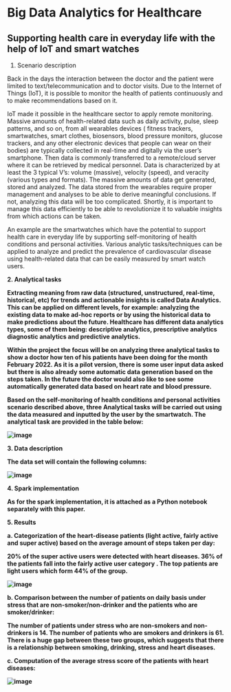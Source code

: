 # Big Data Analytics for Healthcare
## Supporting health care in everyday life with the help of IoT and smart watches
1. Scenario description 

Back in the days the interaction between the doctor and the patient were limited to text/telecommunication and to doctor visits. Due to the Internet of Things (IoT), it is possible to monitor the health of patients continuously and to make recommendations based on it. 

IoT made it possible in the healthcare sector to apply remote monitoring. Massive amounts of health-related data such as daily activity, pulse, sleep patterns, and so on, from all wearables devices ( fitness trackers, smartwatches, smart clothes, biosensors, blood pressure monitors, glucose trackers, and any other electronic devices that people can wear on their bodies) are typically collected in real-time and digitally via the user’s smartphone. Then data is commonly transferred to a remote/cloud server where it can be retrieved by medical personnel. Data is characterized by at least the 3 typical V’s: volume (massive), velocity (speed), and veracity (various types and formats). The massive amounts of data get generated, stored and analyzed. The data stored from the wearables require proper management and analyses to be able to derive meaningful conclusions. If not, analyzing this data will be too complicated. Shortly, it is important to manage this data efficiently to be able to revolutionize it to valuable insights from which actions can be taken.

An example are the smartwatches which have the potential to support health care in everyday life by supporting self-monitoring of health conditions and personal activities. Various analytic tasks/techniques can be applied to analyze and predict the prevalence of cardiovascular disease using health-related data that can be easily measured by smart watch users.

<b> 2. Analytical tasks <b>

Extracting meaning from raw data (structured, unstructured, real-time, historical, etc)  for trends and actionable insights is called Data Analytics. This can be applied on different levels, for example: analyzing the existing data to make ad-hoc reports or by using the historical data to make predictions about the future. Healthcare has different data analytics types, some of them being: descriptive analytics, prescriptive analytics diagnostic analytics and predictive analytics. 

Within the project the focus will be on analyzing three analytical tasks to show a doctor how ten of his patients have been doing for the month February 2022. As it is a pilot version, there is some user input data asked but there is also already some automatic data generation based on the steps taken. In the future the doctor would also like to see some automatically generated data based on heart rate and blood pressure. 

Based on the self-monitoring of health conditions and personal activities scenario described above, three Analytical tasks will be carried out using the data measured and inputted by the user by the smartwatch. The analytical task are provided in the table below: 

![image](https://user-images.githubusercontent.com/117458345/218728020-b47fa72e-e147-49fb-ae99-64e210f5cf34.png)

<b> 3. Data description <b>

The data set will contain the following columns:

![image](https://user-images.githubusercontent.com/117458345/218728370-666f1fea-8c6e-4b15-8645-53e8f14bebac.png)

<b> 4. Spark implementation <b>

As for the spark implementation, it is attached as a Python notebook separately with this paper.

<b> 5. Results <b>

a. Categorization of the heart-disease patients (light active, fairly active and super active) based on the average amount of steps taken per day:

20% of the super active users were detected with heart diseases. 36% of the patients fall into the fairly active user category . The top patients are light users which form 44% of the group.

![image](https://user-images.githubusercontent.com/117458345/218728914-ec7e7d56-c490-43f8-a6ec-047c66e0da73.png)

b.  Comparison between the number of patients on daily basis under stress that are non-smoker/non-drinker and the patients who are smoker/drinker:

The number of patients under stress who are non-smokers and non-drinkers is 14. The number of patients who are smokers and drinkers is 61. There is a huge gap between these two groups, which suggests that there is a relationship between smoking, drinking, stress and heart diseases.

c. Computation of the average stress score of the patients with heart diseases:

![image](https://user-images.githubusercontent.com/117458345/218729540-da21a88f-2336-4a8b-a134-a10f8a06ac9a.png)



